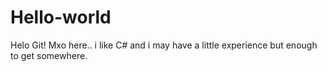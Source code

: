 # Hello-world
Helo Git! Mxo here.. i like C# and i may have a little experience but enough to get somewhere.
